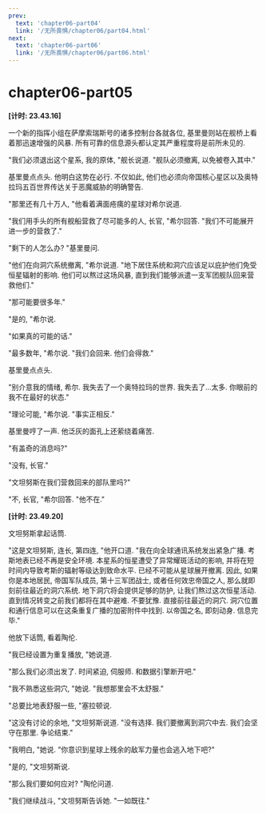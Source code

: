 ```yaml
---
prev:
  text: 'chapter06-part04'
  link: '/无所畏惧/chapter06/part04.html'
next:
  text: 'chapter06-part06'
  link: '/无所畏惧/chapter06/part06.html'
---
```


# chapter06-part05

**[计时: 23.43.16]**

一个新的指挥小组在萨摩索瑞斯号的诸多控制台各就各位, 基里曼则站在舰桥上看着那迅速增强的风暴. 所有可靠的信息源头都认定其严重程度将是前所未见的.

"我们必须退出这个星系, 我的原体, "舰长说道. "舰队必须撤离, 以免被卷入其中."

基里曼点点头. 他明白这势在必行. 不仅如此, 他们也必须向帝国核心星区以及奥特拉玛五百世界传达关于恶魔威胁的明确警告.

"那里还有几十万人, "他看着满面疮痍的星球对希尔说道.

"我们用手头的所有舰船营救了尽可能多的人, 长官, "希尔回答. "我们不可能展开进一步的营救了."

"剩下的人怎么办? "基里曼问.

"他们在向洞穴系统撤离, "希尔说道. "地下居住系统和洞穴应该足以庇护他们免受恒星辐射的影响. 他们可以熬过这场风暴, 直到我们能够派遣一支军团舰队回来营救他们."

"那可能要很多年."

"是的, "希尔说.

"如果真的可能的话."

"最多数年, "希尔说. "我们会回来. 他们会得救."

基里曼点点头.

"别介意我的情绪, 希尔. 我失去了一个奥特拉玛的世界. 我失去了...太多. 你眼前的我不在最好的状态."

"理论可能, "希尔说. "事实正相反."

基里曼哼了一声. 他泛灰的面孔上还萦绕着痛苦.

"有盖奇的消息吗?"

"没有, 长官."

"文坦努斯在我们营救回来的部队里吗?"

"不, 长官, "希尔回答. "他不在."

**[计时: 23.49.20]**

文坦努斯拿起话筒.

"这是文坦努斯, 连长, 第四连, "他开口道. "我在向全球通讯系统发出紧急广播. 考斯地表已经不再是安全环境. 本星系的恒星遭受了异常耀斑活动的影响, 并将在短时间内导致考斯的辐射等级达到致命水平. 已经不可能从星球展开撤离. 因此, 如果你是本地居民, 帝国军队成员, 第十三军团战士, 或者任何效忠帝国之人, 那么就即刻前往最近的洞穴系统. 地下洞穴将会提供足够的防护, 让我们熬过这次恒星活动. 直到情况转变之前我们都将在其中避难. 不要犹豫. 直接前往最近的洞穴. 洞穴位置和通行信息可以在这条重复广播的加密附件中找到. 以帝国之名, 即刻动身. 信息完毕."

他放下话筒, 看着陶伦.

"我已经设置为重复播放, "她说道.

"那么我们必须出发了. 时间紧迫, 伺服师. 和数据引擎断开吧."

"我不熟悉这些洞穴, "她说. "我想那里会不太舒服."

"总要比地表舒服一些, "塞拉顿说.

"这没有讨论的余地, "文坦努斯说道. "没有选择. 我们要撤离到洞穴中去. 我们会坚守在那里. 争论结束."

"我明白, "她说. "你意识到星球上残余的敌军力量也会逃入地下吧?"

"是的, "文坦努斯说.

"那么我们要如何应对? "陶伦问道.

"我们继续战斗, "文坦努斯告诉她. "一如既往."
